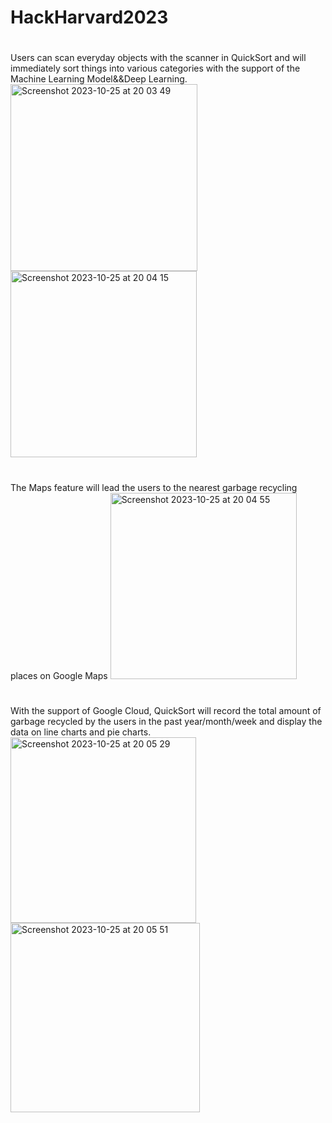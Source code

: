 # HackHarvard2023
#
Users can scan everyday objects with the scanner in QuickSort and will immediately sort things into various categories with the support of the Machine Learning Model&&Deep Learning.
<img width="299" alt="Screenshot 2023-10-25 at 20 03 49" src="https://github.com/Isabella373/HackHarvard2023/assets/99710738/326c6d74-0762-4845-8f87-9d17eeefd683">
<img width="298" alt="Screenshot 2023-10-25 at 20 04 15" src="https://github.com/Isabella373/HackHarvard2023/assets/99710738/edecb267-e161-43e2-915e-9f045b00812f">
#
The Maps feature will lead the users to the nearest garbage recycling places on Google Maps 
<img width="298" alt="Screenshot 2023-10-25 at 20 04 55" src="https://github.com/Isabella373/HackHarvard2023/assets/99710738/3daeb5a9-3b22-4019-9087-24aceed6035a">
#
With the support of Google Cloud, QuickSort will record the total amount of garbage recycled by the users in the past year/month/week and display the data on line charts and pie charts.
<img width="297" alt="Screenshot 2023-10-25 at 20 05 29" src="https://github.com/Isabella373/HackHarvard2023/assets/99710738/0ed7bc51-07bd-45d7-9505-34785112fe05">
<img width="303" alt="Screenshot 2023-10-25 at 20 05 51" src="https://github.com/Isabella373/HackHarvard2023/assets/99710738/af33b7c3-6003-49b6-8c00-34d42a6c7396">
